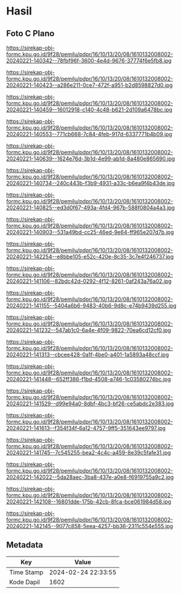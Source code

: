 # Hasil

## Foto C Plano

https://sirekap-obj-formc.kpu.go.id/9f28/pemilu/pdpr/16/10/13/20/08/1610132008002-20240221-140342--78fbf96f-3600-4e4d-9676-37774f6e5fb8.jpg

https://sirekap-obj-formc.kpu.go.id/9f28/pemilu/pdpr/16/10/13/20/08/1610132008002-20240221-140423--a286e211-0ce7-472f-a951-b2d8598827d0.jpg

https://sirekap-obj-formc.kpu.go.id/9f28/pemilu/pdpr/16/10/13/20/08/1610132008002-20240221-140459--16012918-c140-4c48-b621-2d109a6478bc.jpg

https://sirekap-obj-formc.kpu.go.id/9f28/pemilu/pdpr/16/10/13/20/08/1610132008002-20240221-140553--771cb668-7c84-4feb-917d-6337771b4b09.jpg

https://sirekap-obj-formc.kpu.go.id/9f28/pemilu/pdpr/16/10/13/20/08/1610132008002-20240221-140639--1624e76d-3b1d-4e99-ab1d-8a480e865690.jpg

https://sirekap-obj-formc.kpu.go.id/9f28/pemilu/pdpr/16/10/13/20/08/1610132008002-20240221-140734--240c443b-f3b9-4931-a33c-b6ea9f4b43de.jpg

https://sirekap-obj-formc.kpu.go.id/9f28/pemilu/pdpr/16/10/13/20/08/1610132008002-20240221-140825--ed3d0f67-493a-4fd4-967b-588f0804a4a3.jpg

https://sirekap-obj-formc.kpu.go.id/9f28/pemilu/pdpr/16/10/13/20/08/1610132008002-20240221-140903--531a49bd-cc25-46ed-9e64-ff965e207d7b.jpg

https://sirekap-obj-formc.kpu.go.id/9f28/pemilu/pdpr/16/10/13/20/08/1610132008002-20240221-142254--e8bbe105-e52c-420e-8c35-3c7e4f246737.jpg

https://sirekap-obj-formc.kpu.go.id/9f28/pemilu/pdpr/16/10/13/20/08/1610132008002-20240221-141106--82bdc42d-0292-4f12-8261-0af243a76a02.jpg

https://sirekap-obj-formc.kpu.go.id/9f28/pemilu/pdpr/16/10/13/20/08/1610132008002-20240221-141155--5404a6b6-9483-40b6-9d8c-e74b9439d255.jpg

https://sirekap-obj-formc.kpu.go.id/9f28/pemilu/pdpr/16/10/13/20/08/1610132008002-20240221-141232--547ab1c0-6a4e-4f09-9822-70ea6cd12cf0.jpg

https://sirekap-obj-formc.kpu.go.id/9f28/pemilu/pdpr/16/10/13/20/08/1610132008002-20240221-141313--cbcee428-0a1f-4be0-a401-1a5893a48ccf.jpg

https://sirekap-obj-formc.kpu.go.id/9f28/pemilu/pdpr/16/10/13/20/08/1610132008002-20240221-141448--652ff386-f1bd-4508-a746-1c03580274bc.jpg

https://sirekap-obj-formc.kpu.go.id/9f28/pemilu/pdpr/16/10/13/20/08/1610132008002-20240221-141529--d99e94a0-8dbf-4bc3-bf26-ce5abdc2e383.jpg

https://sirekap-obj-formc.kpu.go.id/9f28/pemilu/pdpr/16/10/13/20/08/1610132008002-20240221-141613--f354f34f-6a12-4757-9ff5-351643ee9797.jpg

https://sirekap-obj-formc.kpu.go.id/9f28/pemilu/pdpr/16/10/13/20/08/1610132008002-20240221-141745--7c545255-bea2-4c4c-a459-8e39c5fafe31.jpg

https://sirekap-obj-formc.kpu.go.id/9f28/pemilu/pdpr/16/10/13/20/08/1610132008002-20240221-142022--5da28aec-3ba8-437e-a0e8-f6919755a9c2.jpg

https://sirekap-obj-formc.kpu.go.id/9f28/pemilu/pdpr/16/10/13/20/08/1610132008002-20240221-142108--16801dde-175b-42cb-8fca-bce061984d58.jpg

https://sirekap-obj-formc.kpu.go.id/9f28/pemilu/pdpr/16/10/13/20/08/1610132008002-20240221-142145--9077c858-5eea-4257-bb36-2311c554e555.jpg


## Metadata

| Key        | Value               |
| ---------- | ------------------- |
| Time Stamp | 2024-02-24 22:33:55 |
| Kode Dapil | 1602                |



